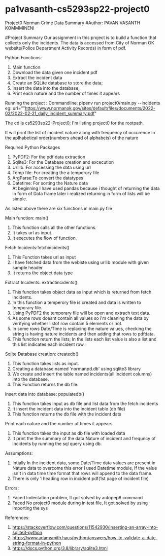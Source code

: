 # pa1vasanth-cs5293sp22-project0
Project0
Norman Crime Data Summary
#Author: PAVAN VASANTH KOMMMINENI

#Project Summary
Our assignment in this project is to build a function that collects only the incidents. The data is accessed from City of Norman OK website(Police Department Activity Records) in form of pdf.

Python Functions:
1. Main function
2. Download the data given one incident pdf
3. Extract the incident data
4. Create an SQLite database to store the data;
5. Insert the data into the database;
6. Print each nature and the number of times it appears

Running the project :
Commandline:
pipenv run project0/main.py --incidents <url>
eg: url=""https://www.normanok.gov/sites/default/files/documents/2022-02/2022-02-21_daily_incident_summary.pdf"

The cd is cs5293sp22-Project0; I'm listing project0 for the rootpath.

It will print the list of incident nature along with frequency of occurence in the aplhabetical order(numbers ahead of alphabets) of the nature


Required Python Packages
1. PyPDF2: For the pdf data extraction
2. Sqlite3: For the Database creation and excecution
3. Urllib: For accessing the data using url
4. Temp file: For creating the a temperory file
5. ArgParse:To convert the datatypes
6. Datetime: For sorting the Nature data  
At beginning I have used pandas because i thought of returning the data in form of Data frame later i realized returning in form of lists will be simple.

As listed above there are six functions in main.py file

Main function: main()
1. This function calls all the other functions.
2. It takes url as input.
3. It executes the flow of function.

Fetch Incidents:fetchincidents()
1. This Function takes url as input
2. I have fetched data from the webiste using urllib module with given sample header 
3. It returns the object data type

Extract Incidents: extractincidents()
1. This function takes object data as input which is returned from fetch incidents.
2. In this function a temperory file is created and data is written to temporary file.
3. Using PyPDF2 the temporary file will be open and extrach text data.
4. As some rows doesnt contain all values so i'm cleaning the data by verifying whether listof row contain 5 elements or not.
5. In some rows Date/Time is replacing the nature values, checking the string is having nature incidents and then adding that rows to pdfdata.
5. This function return the lists; In the lists each list value is also a list and this  list indicates each incident row.

Sqlite Database creation: createdb()
1. This function takes lists as input.
2. Creating a database named 'normanpd.db' using sqlite3 library
3. We create and insert the table named incidents(all incident columns) into the database.
4. This Function returns the db file.

Insert data into database: populatedb()
1. This function takes input as db file and list data from the fetch incidents
2. It insert the incident data into the incident table (db file)
3. This function returns the db file with the incident data


Print each nature and the number of times it appears
1. This function takes the input as db file with loaded data
2. It print the the summary of the data Nature of incident and frequncy of incidents by  running the sql query using db.

Assumptions:
1. Intially In the incident data, some Date/Time data values are present in Nature data to overcome this error I used  Datetime module, If the value isn't in data time time format that rows will append to the data frame.
2. There is only 1 heading row in incident pdf(1st page of incident file)

Errors:
1. Faced Indentation problem, It got solved by autopep8 command
2. Faced No project0 module during in test file, It got solved by using importing the sys

References:
1. https://stackoverflow.com/questions/11542930/inserting-an-array-into-sqlite3-python
2. https://www.adamsmith.haus/python/answers/how-to-validate-a-date-string-format-in-python
3. https://docs.python.org/3.8/library/sqlite3.html

